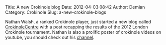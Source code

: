 Title: A new Crokinole blog
Date: 2012-04-03 08:42
Author: Demian
Category: Crokinole
Slug: a-new-crokinole-blogs

Nathan Walsh, a ranked Crokinole player, just started a new blog called
[CrokinoleCentre](http://crokinolecentre.blogspot.ca/) with a post
recapping the results of the 2012 London Crokinole tournament. Nathan is
also a prolific poster of crokinole videos on youtube, you should check
out his [channel](http://www.youtube.com/lshgmail).
